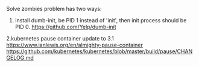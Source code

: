 Solve zombies problem has two ways:

1. install dumb-init, be PID 1 instead of 'init', then init process should be PID 0.
  https://github.com/Yelp/dumb-init

2.kubernetes pause container update to 3.1
  https://www.ianlewis.org/en/almighty-pause-container
  https://github.com/kubernetes/kubernetes/blob/master/build/pause/CHANGELOG.md
